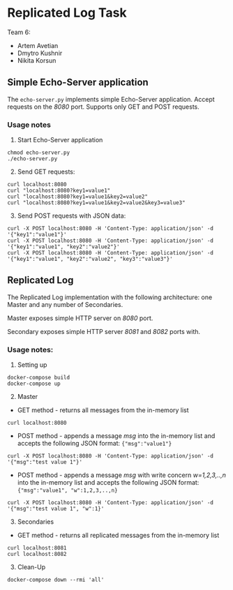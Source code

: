 # Replicated Log Task

Team 6:
- Artem Avetian
- Dmytro Kushnir
- Nikita Korsun

## Simple Echo-Server application
The `echo-server.py` implements simple Echo-Server application. Accept requests on the *8080* port. Supports only GET and POST requests.

### Usage notes
1. Start Echo-Server application
```
chmod echo-server.py
./echo-server.py
```

2. Send GET requests:
```
curl localhost:8080
curl "localhost:8080?key1=value1"
curl "localhost:8080?key1=value1&key2=value2"
curl "localhost:8080?key1=value1&key2=value2&key3=value3"
```

3. Send POST requests with JSON data:
```
curl -X POST localhost:8080 -H 'Content-Type: application/json' -d '{"key1":"value1"}'
curl -X POST localhost:8080 -H 'Content-Type: application/json' -d '{"key1":"value1", "key2":"value2"}'
curl -X POST localhost:8080 -H 'Content-Type: application/json' -d '{"key1":"value1", "key2":"value2", "key3":"value3"}'
```

## Replicated Log
The Replicated Log implementation with the following architecture: one Master and any number of Secondaries.

Master exposes simple HTTP server on *8080* port.

Secondary exposes simple HTTP server *8081* and *8082* ports with.

### Usage notes:
1. Setting up
```
docker-compose build
docker-compose up
```

2. Master
- GET method - returns all messages from the in-memory list
```
curl localhost:8080
```
- POST method - appends a message *msg* into the in-memory list and accepts the following JSON format: `{"msg":"value1"}`
```
curl -X POST localhost:8080 -H 'Content-Type: application/json' -d '{"msg":"test value 1"}'
```
- POST method - appends a message *msg* with write concern *w=1,2,3,..,n* into the in-memory list and accepts the following JSON format: `{"msg":"value1", "w":1,2,3,..,n}`
```
curl -X POST localhost:8080 -H 'Content-Type: application/json' -d '{"msg":"test value 1", "w":1}'
```

3. Secondaries
- GET method - returns all replicated messages from the in-memory list
```
curl localhost:8081
curl localhost:8082
```

3. Clean-Up
```
docker-compose down --rmi 'all'
```

